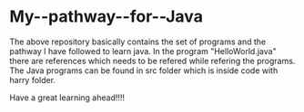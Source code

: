 
# My--pathway--for--Java
The above repository basically contains the set of programs and the pathway I have followed to learn java.
In the program "HelloWorld.java" there are references which needs to be refered while refering the programs.
The Java programs can be found in src folder which is inside code with harry folder.

Have a  great learning ahead!!!!

